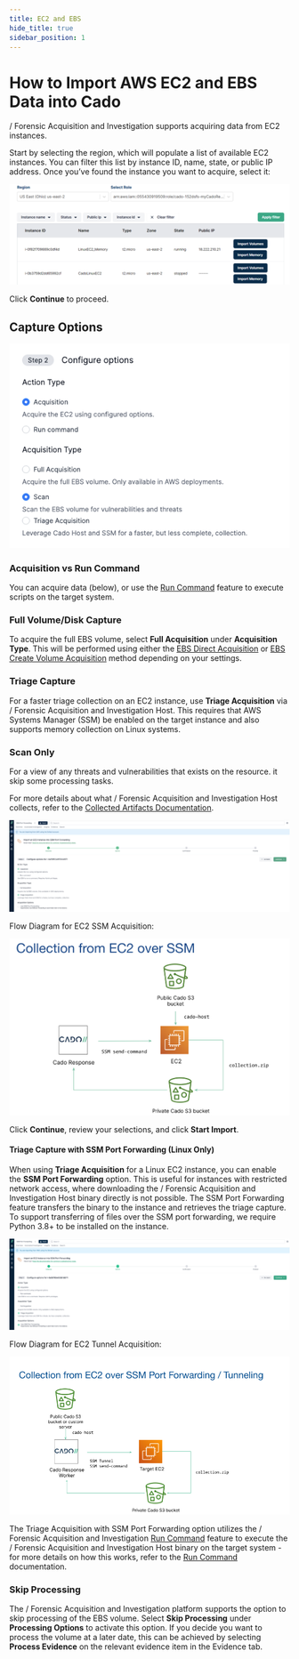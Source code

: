 ```yaml
---
title: EC2 and EBS
hide_title: true
sidebar_position: 1
---
```


# How to Import AWS EC2 and EBS Data into Cado

/ Forensic Acquisition and Investigation supports acquiring data from EC2 instances.

Start by selecting the region, which will populate a list of available EC2 instances. You can filter this list by instance ID, name, state, or public IP address.
Once you’ve found the instance you want to acquire, select it:

![AWS EC2 Import](/img/aws-ec2.png)

Click **Continue** to proceed.

## Capture Options

![Skip Processing](/img/scanonly.png)

### Acquisition vs Run Command
You can acquire data (below), or use the [Run Command](/cado/discovery-import/aws/run-command) feature to execute scripts on the target system.

### Full Volume/Disk Capture
To acquire the full EBS volume, select **Full Acquisition** under **Acquisition Type**. 
This will be performed using either the [EBS Direct Acquisition](/cado/discovery-import/aws/ebs-direct-acquisition) or [EBS Create Volume Acquisition](/cado/discovery-import/aws/ebs-create-volume) method depending on your settings.

### Triage Capture
For a faster triage collection on an EC2 instance, use **Triage Acquisition** via / Forensic Acquisition and Investigation Host. This requires that AWS Systems Manager (SSM) be enabled on the target instance and also supports memory collection on Linux systems.

### Scan Only
For a view of any threats and vulnerabilities that exists on the resource. it skip some processing tasks.

For more details about what / Forensic Acquisition and Investigation Host collects, refer to the [Collected Artifacts Documentation](/cado/discovery-import/cado-host/intro).

![AWS EC2 Triage Acquisition](/img/aws-ec2-triage-acquisition.png)

Flow Diagram for EC2 SSM Acquisition:

![EC2 SSM Acquisition](/img/ec2-ssm.png)

Click **Continue**, review your selections, and click **Start Import**.

#### Triage Capture with SSM Port Forwarding (Linux Only)

When using **Triage Acquisition** for a Linux EC2 instance, you can enable the **SSM Port Forwarding** option. This is useful for instances with restricted network access, where downloading the / Forensic Acquisition and Investigation Host binary directly is not possible. The SSM Port Forwarding feature transfers the binary to the instance and retrieves the triage capture. To support transferring of files over the SSM port forwarding, we require Python 3.8+ to be installed on the instance.

![AWS EC2 Triage Acquisition Port Forwarding](/img/aws-ec2-triage-acquisition-ssm-port-forwarding.png)

Flow Diagram for EC2 Tunnel Acquisition:

![EC2 Tunnel Acquisition](/img/ec2-tunnel.png)

The Triage Acquisition with SSM Port Forwarding option utilizes the / Forensic Acquisition and Investigation [Run Command](/cado/discovery-import/aws/run-command) feature to execute the / Forensic Acquisition and Investigation Host binary on the target system - for more details on how this works, refer to the [Run Command](/cado/discovery-import/aws/run-command) documentation.

### Skip Processing
The / Forensic Acquisition and Investigation platform supports the option to skip processing of the EBS volume. Select **Skip Processing** under **Processing Options** to activate this option. If you decide you want to process the volume at a later date, this can be achieved by selecting **Process Evidence** on the relevant evidence item in the Evidence tab.
